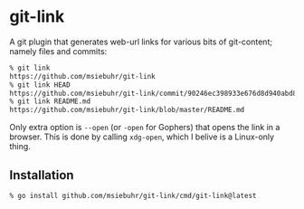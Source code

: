# git-link

A git plugin that generates web-url links for various bits of git-content; namely files and commits:

```sh
% git link
https://github.com/msiebuhr/git-link
% git link HEAD
https://github.com/msiebuhr/git-link/commit/90246ec398933e676d8d940abd85e38a2a565ddf
% git link README.md
https://github.com/msiebuhr/git-link/blob/master/README.md
```

Only extra option is `--open` (or `-open` for Gophers) that opens the link in a browser. This is done by calling `xdg-open`, which I belive is a Linux-only thing.

## Installation

```sh
% go install github.com/msiebuhr/git-link/cmd/git-link@latest
```
